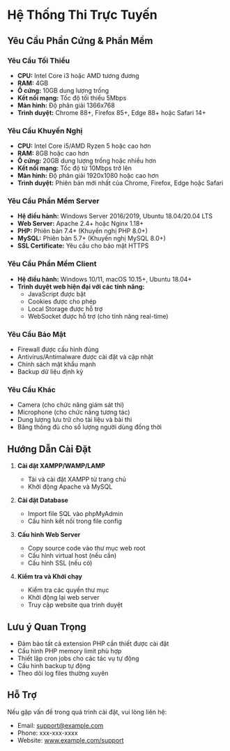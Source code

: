 # Hệ Thống Thi Trực Tuyến

## Yêu Cầu Phần Cứng & Phần Mềm

### Yêu Cầu Tối Thiểu
- **CPU:** Intel Core i3 hoặc AMD tương đương
- **RAM:** 4GB
- **Ổ cứng:** 10GB dung lượng trống
- **Kết nối mạng:** Tốc độ tối thiểu 5Mbps
- **Màn hình:** Độ phân giải 1366x768
- **Trình duyệt:** Chrome 88+, Firefox 85+, Edge 88+ hoặc Safari 14+

### Yêu Cầu Khuyến Nghị
- **CPU:** Intel Core i5/AMD Ryzen 5 hoặc cao hơn
- **RAM:** 8GB hoặc cao hơn
- **Ổ cứng:** 20GB dung lượng trống hoặc nhiều hơn
- **Kết nối mạng:** Tốc độ từ 10Mbps trở lên
- **Màn hình:** Độ phân giải 1920x1080 hoặc cao hơn
- **Trình duyệt:** Phiên bản mới nhất của Chrome, Firefox, Edge hoặc Safari

### Yêu Cầu Phần Mềm Server
- **Hệ điều hành:** Windows Server 2016/2019, Ubuntu 18.04/20.04 LTS
- **Web Server:** Apache 2.4+ hoặc Nginx 1.18+
- **PHP:** Phiên bản 7.4+ (Khuyến nghị PHP 8.0+)
- **MySQL:** Phiên bản 5.7+ (Khuyến nghị MySQL 8.0+)
- **SSL Certificate:** Yêu cầu cho bảo mật HTTPS

### Yêu Cầu Phần Mềm Client
- **Hệ điều hành:** Windows 10/11, macOS 10.15+, Ubuntu 18.04+
- **Trình duyệt web hiện đại với các tính năng:**
  - JavaScript được bật
  - Cookies được cho phép
  - Local Storage được hỗ trợ
  - WebSocket được hỗ trợ (cho tính năng real-time)

### Yêu Cầu Bảo Mật
- Firewall được cấu hình đúng
- Antivirus/Antimalware được cài đặt và cập nhật
- Chính sách mật khẩu mạnh
- Backup dữ liệu định kỳ

### Yêu Cầu Khác
- Camera (cho chức năng giám sát thi)
- Microphone (cho chức năng tương tác)
- Dung lượng lưu trữ cho tài liệu và bài thi
- Băng thông đủ cho số lượng người dùng đồng thời

## Hướng Dẫn Cài Đặt

1. **Cài đặt XAMPP/WAMP/LAMP**
   - Tải và cài đặt XAMPP từ trang chủ
   - Khởi động Apache và MySQL

2. **Cài đặt Database**
   - Import file SQL vào phpMyAdmin
   - Cấu hình kết nối trong file config

3. **Cấu hình Web Server**
   - Copy source code vào thư mục web root
   - Cấu hình virtual host (nếu cần)
   - Cấu hình SSL (nếu có)

4. **Kiểm tra và Khởi chạy**
   - Kiểm tra các quyền thư mục
   - Khởi động lại web server
   - Truy cập website qua trình duyệt

## Lưu ý Quan Trọng

- Đảm bảo tất cả extension PHP cần thiết được cài đặt
- Cấu hình PHP memory limit phù hợp
- Thiết lập cron jobs cho các tác vụ tự động
- Cấu hình backup tự động
- Theo dõi log files thường xuyên

## Hỗ Trợ

Nếu gặp vấn đề trong quá trình cài đặt, vui lòng liên hệ:
- Email: support@example.com
- Phone: xxx-xxx-xxxx
- Website: www.example.com/support

